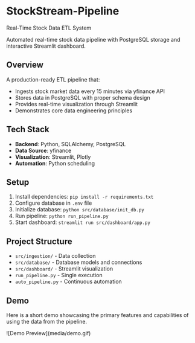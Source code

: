 # StockStream-Pipeline
Real-Time Stock Data ETL System

Automated real-time stock data pipeline with PostgreSQL storage and interactive Streamlit dashboard.

## Overview
A production-ready ETL pipeline that:
- Ingests stock market data every 15 minutes via yfinance API
- Stores data in PostgreSQL with proper schema design
- Provides real-time visualization through Streamlit
- Demonstrates core data engineering principles

## Tech Stack
- **Backend**: Python, SQLAlchemy, PostgreSQL
- **Data Source**: yfinance
- **Visualization**: Streamlit, Plotly
- **Automation**: Python scheduling

## Setup
1. Install dependencies: `pip install -r requirements.txt`
2. Configure database in `.env` file
3. Initialize database: `python src/database/init_db.py`
4. Run pipeline: `python run_pipeline.py`
5. Start dashboard: `streamlit run src/dashboard/app.py`

## Project Structure
- `src/ingestion/` - Data collection
- `src/database/` - Database models and connections
- `src/dashboard/` - Streamlit visualization
- `run_pipeline.py` - Single execution
- `auto_pipeline.py` - Continuous automation

## Demo
<p>Here is a short demo showcasing the primary features and capabilities of 
   using the data from the pipeline.</p>
![Demo Preview](media/demo.gif)



